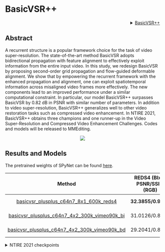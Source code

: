 # BasicVSR++

<!-- [ALGORITHM] -->

<details>
<summary align="right"><a href="https://arxiv.org/abs/2104.13371">BasicVSR++</a></summary>

```bibtex
@article{chan2021basicvsr++,
  author = {Chan, Kelvin C.K. and Zhou, Shangchen and Xu, Xiangyu and Loy, Chen Change},
  title = {BasicVSR++: Improving Video Super-Resolution with Enhanced Propagation and Alignment},
  booktitle = {arXiv preprint arXiv:2104.13371},
  year = {2021}
}
```

</details>

## Abstract
A recurrent structure is a popular framework choice for the task of video super-resolution. The state-of-the-art method BasicVSR adopts bidirectional propagation with feature alignment to effectively exploit information from the entire input video. In this study, we redesign BasicVSR by proposing second-order grid propagation and flow-guided deformable alignment. We show that by empowering the recurrent framework with the enhanced propagation and alignment, one can exploit spatiotemporal information across misaligned video frames more effectively. The new components lead to an improved performance under a similar computational constraint. In particular, our model BasicVSR++ surpasses BasicVSR by 0.82 dB in PSNR with similar number of parameters. In addition to video super-resolution, BasicVSR++ generalizes well to other video restoration tasks such as compressed video enhancement. In NTIRE 2021, BasicVSR++ obtains three champions and one runner-up in the Video Super-Resolution and Compressed Video Enhancement Challenges. Codes and models will be released to MMEditing.

<p align="center">
  <img src="https://user-images.githubusercontent.com/7676947/144017685-9354df55-aa6d-445f-a946-116f0d6c38d7.png" />
</p>

## Results and Models
The pretrained weights of SPyNet can be found [here](https://download.openmmlab.com/mmediting/restorers/basicvsr/spynet_20210409-c6c1bd09.pth).

|                                                 Method                                                                      | REDS4 (BIx4) PSNR/SSIM (RGB) | Vimeo-90K-T (BIx4) PSNR/SSIM (Y) | Vid4 (BIx4) PSNR/SSIM (Y) | UDM10 (BDx4) PSNR/SSIM (Y) | Vimeo-90K-T (BDx4) PSNR/SSIM (Y) | Vid4 (BDx4) PSNR/SSIM (Y) |                                                                                                                                                Download                                                                                                                                               |
| :-------------------------------------------------------------------------------------------------------------------------: |:----------------------------:|:--------------------------------:|:-------------------------:|:--------------------------:|:--------------------------------:|:-------------------------:|:-----------------------------------------------------------------------------------------------------------------------------------------------------------------------------------------------------------------------------------------------------------------------------------------------------:|
| [basicvsr_plusplus_c64n7_8x1_600k_reds4](/configs/restorers/basicvsr/basicvsr_plusplus_c64n7_8x1_600k_reds4.py)             |      **32.3855/0.9069**      |          36.4445/0.9411          |       27.7674/0.8444      |       34.6868/0.9417       |          34.0372/0.9244          |       24.6209/0.7540      |       [model](https://download.openmmlab.com/mmediting/restorers/basicvsr_plusplus/basicvsr_plusplus_c64n7_8x1_600k_reds4_20210217-db622b2f.pth) \| [log](https://download.openmmlab.com/mmediting/restorers/basicvsr_plusplus/basicvsr_plusplus_c64n7_8x1_600k_reds4_20210217_113115.log.json)       |
| [basicvsr_plusplus_c64n7_4x2_300k_vimeo90k_bi](/configs/restorers/basicvsr/basicvsr_plusplus_c64n7_4x2_300k_vimeo90k_bi.py) |        31.0126/0.8804        |        **37.7864/0.9500**        |     **27.7882/0.8401**    |       33.1211/0.9270       |          33.8972/0.9195          |       23.6086/0.7033      | [model](https://download.openmmlab.com/mmediting/restorers/basicvsr_plusplus/basicvsr_plusplus_c64n7_8x1_300k_vimeo90k_bi_20210305-4ef437e2.pth) \| [log](https://download.openmmlab.com/mmediting/restorers/basicvsr_plusplus/basicvsr_plusplus_c64n7_8x1_300k_vimeo90k_bi_20210305_141254.log.json) |
| [basicvsr_plusplus_c64n7_4x2_300k_vimeo90k_bd](/configs/restorers/basicvsr/basicvsr_plusplus_c64n7_4x2_300k_vimeo90k_bd.py) |        29.2041/0.8528        |          34.7248/0.9351          |       26.4377/0.8074      |     **40.7216/0.9722**     |        **38.2054/0.9550**        |     **29.0400/0.8753**    | [model](https://download.openmmlab.com/mmediting/restorers/basicvsr_plusplus/basicvsr_plusplus_c64n7_8x1_300k_vimeo90k_bd_20210305-ab315ab1.pth) \| [log](https://download.openmmlab.com/mmediting/restorers/basicvsr_plusplus/basicvsr_plusplus_c64n7_8x1_300k_vimeo90k_bd_20210305_140921.log.json) |

<details>
<summary align="left">NTIRE 2021 checkpoints</summary>

Note that the following models are finetuned from smaller models. The training schemes of these models will be released when MMEditing reaches 5k stars. We provide the pre-trained models here.

[NTIRE 2021 Video Super-Resolution](https://download.openmmlab.com/mmediting/restorers/basicvsr_plusplus/basicvsr_plusplus_c128n25_ntire_vsr_20210311-1ff35292.pth)

[NTIRE 2021 Quality Enhancement of Compressed Video - Track 1](https://download.openmmlab.com/mmediting/restorers/basicvsr_plusplus/basicvsr_plusplus_c128n25_ntire_decompress_track1_20210223-7b2eba02.pth)

[NTIRE 2021 Quality Enhancement of Compressed Video - Track 2](https://download.openmmlab.com/mmediting/restorers/basicvsr_plusplus/basicvsr_plusplus_c128n25_ntire_decompress_track2_20210314-eeae05e6.pth)

[NTIRE 2021 Quality Enhancement of Compressed Video - Track 3](https://download.openmmlab.com/mmediting/restorers/basicvsr_plusplus/basicvsr_plusplus_c128n25_ntire_decompress_track3_20210304-6daf4a40.pth)

</details>
